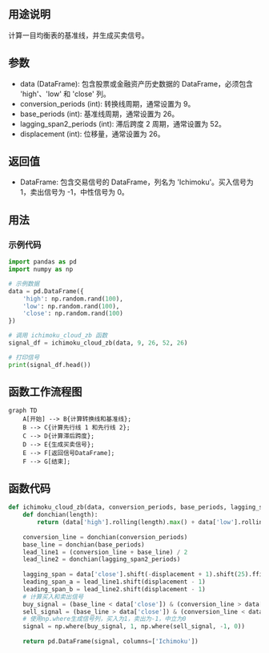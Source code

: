 ## 用途说明

计算一目均衡表的基准线，并生成买卖信号。

## 参数

* data (DataFrame): 包含股票或金融资产历史数据的 DataFrame，必须包含 'high'、'low' 和 'close' 列。
* conversion_periods (int): 转换线周期，通常设置为 9。
* base_periods (int): 基准线周期，通常设置为 26。
* lagging_span2_periods (int): 滞后跨度 2 周期，通常设置为 52。
* displacement (int): 位移量，通常设置为 26。
## 返回值

* DataFrame: 包含交易信号的 DataFrame，列名为 'Ichimoku'。买入信号为 1，卖出信号为 -1，中性信号为 0。
## 用法

### 示例代码

```python
import pandas as pd
import numpy as np

# 示例数据
data = pd.DataFrame({
    'high': np.random.rand(100),
    'low': np.random.rand(100),
    'close': np.random.rand(100)
})

# 调用 ichimoku_cloud_zb 函数
signal_df = ichimoku_cloud_zb(data, 9, 26, 52, 26)

# 打印信号
print(signal_df.head())
```

## 函数工作流程图

```mermaid
graph TD
    A[开始] --> B{计算转换线和基准线};
    B --> C{计算先行线 1 和先行线 2};
    C --> D{计算滞后跨度};
    D --> E{生成买卖信号};
    E --> F[返回信号DataFrame];
    F --> G[结束];
```

## 函数代码

```python
def ichimoku_cloud_zb(data, conversion_periods, base_periods, lagging_span2_periods, displacement):
    def donchian(length):
        return (data['high'].rolling(length).max() + data['low'].rolling(length).min()) / 2
    
    conversion_line = donchian(conversion_periods)
    base_line = donchian(base_periods)
    lead_line1 = (conversion_line + base_line) / 2
    lead_line2 = donchian(lagging_span2_periods)
    
    lagging_span = data['close'].shift(-displacement + 1).shift(25).ffill()
    leading_span_a = lead_line1.shift(displacement - 1)
    leading_span_b = lead_line2.shift(displacement - 1)
    # 计算买入和卖出信号
    buy_signal = (base_line < data['close']) & (conversion_line > data['close'].shift(1)) & (conversion_line <= data['close']) & (lead_line1 > data['close']) & (lead_line1 > lead_line2)
    sell_signal = (base_line > data['close']) & (conversion_line < data['close'].shift(1)) & (conversion_line >= data['close']) & (lead_line1 < data['close']) & (lead_line1 < lead_line2)
    # 使用np.where生成信号列，买入为1，卖出为-1，中立为0
    signal = np.where(buy_signal, 1, np.where(sell_signal, -1, 0))
    
    return pd.DataFrame(signal, columns=['Ichimoku'])
```

